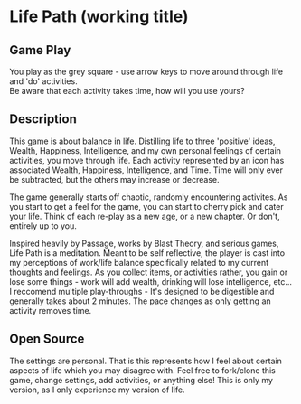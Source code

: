 # Life Path (working title)

## Game Play

You play as the grey square - use arrow keys to move around through life and 'do' activities.  
Be aware that each activity takes time, how will you use yours?

## Description 

This game is about balance in life. Distilling life to three 'positive' ideas, Wealth, Happiness, Intelligence, and my own personal feelings of certain activities, you move through life. Each activity represented by an icon has associated Wealth, Happiness, Intelligence, and Time. Time will only ever be subtracted, but the others may increase or decrease. 

The game generally starts off chaotic, randomly encountering activites. As you start to get a feel for the game, you can start to cherry pick and cater your life. Think of each re-play as a new age, or a new chapter. Or don't, entirely up to you. 

Inspired heavily by Passage, works by Blast Theory, and serious games, Life Path is a meditation. Meant to be self reflective, the player is cast into my perceptions of work/life balance specifically related to my current thoughts and feelings. As you collect items, or activities rather, you gain or lose some things - work will add wealth, drinking will lose intelligence, etc... I reccomend multiple play-throughs - It's designed to be digestible and generally takes about 2 minutes. The pace changes as only getting an activity removes time. 

## Open Source
The settings are personal. That is this represents how I feel about certain aspects of life which you may disagree with. Feel free to fork/clone this game, change settings, add activities, or anything else! This is only my version, as I only experience my version of life. 
